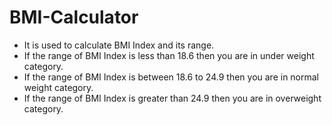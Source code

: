 # BMI-Calculator

- It is used to calculate BMI Index and its range.
- If the range of BMI Index is less than 18.6 then you are in under weight category.
- If the range of BMI Index is between 18.6 to 24.9 then you are in normal weight category.
- If the range of BMI Index is greater than 24.9 then you are in overweight category.